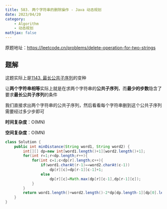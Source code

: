 ```yaml
---
title: 583. 两个字符串的删除操作 - Java 动态规划
date: 2023/04/20
category: 
    - Algorithm
    - 动态规划
mathjax: false
---
```

原题地址：https://leetcode.cn/problems/delete-operation-for-two-strings

## 题解
这题实际上是[1143. 最长公共子序列](https://leetcode.cn/problems/longest-common-subsequence/)的变种

让**两个字符串相等**实际上就是在求两个字符串的**公共子序列**，而**最少的步数**隐含了要求**最长公共子序列**的条件

我们直接求出两个字符串的公共子序列，然后看看每个字符串删到这个公共子序列需要经过多少步即可

**时间复杂度**：O(MN)

**空间复杂度**：O(MN)
```java
class Solution {
    public int minDistance(String word1, String word2) {
        int[][] dp=new int[word1.length()+1][word2.length()+1];
        for(int r=1;r<dp.length;r++){
            for(int c=1;c<dp[r].length;c++){
                if(word1.charAt(r-1)==word2.charAt(c-1))
                    dp[r][c]=dp[r-1][c-1]+1;
                else
                    dp[r][c]=Math.max(dp[r][c-1],dp[r-1][c]);
            }
        }
        return word1.length()+word2.length()-2*dp[dp.length-1][dp[0].length-1];
    }
}
```
